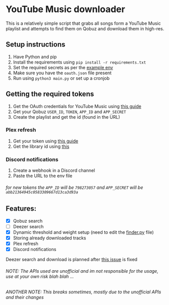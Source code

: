# YouTube Music downloader

This is a relatively simple script that grabs all songs form a YouTube Music playlist and attempts to find them on Qobuz and download them in high-res.

## Setup instructions
1. Have Python and pip
2. Install the requirements using `pip install -r requirements.txt`
3. Set the required secrets as per the [example env](.env.example)
4. Make sure you have the `oauth.json` file present
5. Run using `python3 main.py` or set up a cronjob

## Getting the required tokens
1. Get the OAuth credentials for YouTube Music using [this guide](https://ytmusicapi.readthedocs.io/en/stable/setup/oauth.html)
2. Get your Qobuz `USER_ID`, `TOKEN`, `APP_ID` and `APP_SECRET`
3. Create the playlist and get the id (found in the URL)

### Plex refresh
1. Get your token using [this guide](https://www.plexopedia.com/plex-media-server/general/plex-token/#getcurrentusertoken)
2. Get the library id using [this](https://plexapi.dev/api-reference/library/get-all-libraries)

### Discord notifications
1. Create a webhook in a Discord channel
2. Paste the URL to the env file

###### for new tokens the `APP_ID` will be `798273057` and `APP_SECRET` will be `abb21364945c0583309667d13ca3d93a`

## Features:
- [x] Qobuz search
- [ ] Deezer search
- [x] Dynamic threshold and weight setup (need to edit the [finder.py](finder.py) file)
- [x] Storing already downloaded tracks
- [x] Plex refresh
- [x] Discord notifications

Deezer search and download is planned after [this issue](https://github.com/nathom/streamrip/issues/846) is fixed

###### NOTE: The APIs used are unofficial and im not responsible for the usage, use at your own risk blah blah ...

###### ANOTHER NOTE: This breaks sometimes, mostly due to the unofficial APIs and their changes